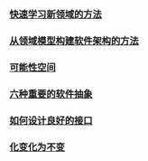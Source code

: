 ### [快速学习新领域的方法](架构思考/快速学习新领域的方法.md)
### [从领域模型构建软件架构的方法](架构思考/从领域设计到架构落地)
### [可能性空间](架构思考/可能性空间&聚合.MD) 
### [六种重要的软件抽象](架构思考/六种重要的软件抽象.MD)   
### [如何设计良好的接口](架构思考/如何设计良好的接口.md)    
### [化变化为不变](架构思考/化变化为不变.md)    
